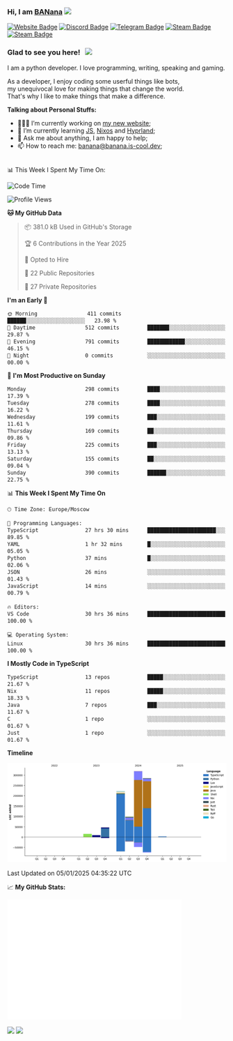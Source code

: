 ### Hi, I am <a href="https://banana.is-cool.dev" target="_blank">BANana</a> <img src="https://media.giphy.com/media/hvRJCLFzcasrR4ia7z/giphy.gif" width="25px">


[![Website Badge](https://img.shields.io/badge/Website-3b5998?style=for-the-badge&logo=google-chrome&logoColor=white)](https://banana.is-cool.dev)
[![Discord Badge](https://img.shields.io/badge/-Discord-424242?style=for-the-badge&logo=Discord&logoColor=white)](https://discord.gg/sQgHEERpqR)
[![Telegram Badge](https://img.shields.io/badge/-Telegram-0088cc?style=for-the-badge&logo=Telegram&logoColor=white)](https://t.me/BANanaD3V)
[![Steam Badge](https://img.shields.io/badge/-Steam-1b2838?style=for-the-badge&logo=Steam&logoColor=white)](https://steamcommunity.com/id/BANanaD3V/)
[![Steam Badge](https://img.shields.io/badge/-Reddit-ff6314?style=for-the-badge&logo=Reddit&logoColor=white)](https://www.reddit.com/user/BANanaD3V)

### Glad to see you here! &nbsp; ![](https://visitor-badge-reloaded.herokuapp.com/badge?page_id=BANanaD3V.BANanaD3V&style=for-the-badge)

I am a python developer. I love programming, writing, speaking and gaming.

As a developer, I enjoy coding some userful things like bots,
<br>my unequivocal love for making things that change the world. 
<br>That's why I like to make things that make a difference.
  

**Talking about Personal Stuffs:**

- 👨🏻‍💻 I’m currently working on [my new website](https://banana.is-cool.dev);
- 🚀 I’m currently learning [JS](https://js.org), [Nixos](https://nixos.org) and [Hyprland](https://hyprland.org);
- 💬 Ask me about anything, I am happy to help;
- 📫 How to reach me: banana@banana.is-cool.dev;

</br>
📊 This Week I Spent My Time On:

<!--START_SECTION:waka-->
![Code Time](http://img.shields.io/badge/Code%20Time-1%2C289%20hrs%201%20min-blue)

![Profile Views](http://img.shields.io/badge/Profile%20Views-10-blue)

**🐱 My GitHub Data** 

> 📦 381.0 kB Used in GitHub's Storage 
 > 
> 🏆 6 Contributions in the Year 2025
 > 
> 💼 Opted to Hire
 > 
> 📜 22 Public Repositories 
 > 
> 🔑 27 Private Repositories 
 > 
**I'm an Early 🐤** 

```text
🌞 Morning                411 commits         ██████░░░░░░░░░░░░░░░░░░░   23.98 % 
🌆 Daytime                512 commits         ███████░░░░░░░░░░░░░░░░░░   29.87 % 
🌃 Evening                791 commits         ████████████░░░░░░░░░░░░░   46.15 % 
🌙 Night                  0 commits           ░░░░░░░░░░░░░░░░░░░░░░░░░   00.00 % 
```
📅 **I'm Most Productive on Sunday** 

```text
Monday                   298 commits         ████░░░░░░░░░░░░░░░░░░░░░   17.39 % 
Tuesday                  278 commits         ████░░░░░░░░░░░░░░░░░░░░░   16.22 % 
Wednesday                199 commits         ███░░░░░░░░░░░░░░░░░░░░░░   11.61 % 
Thursday                 169 commits         ██░░░░░░░░░░░░░░░░░░░░░░░   09.86 % 
Friday                   225 commits         ███░░░░░░░░░░░░░░░░░░░░░░   13.13 % 
Saturday                 155 commits         ██░░░░░░░░░░░░░░░░░░░░░░░   09.04 % 
Sunday                   390 commits         ██████░░░░░░░░░░░░░░░░░░░   22.75 % 
```


📊 **This Week I Spent My Time On** 

```text
🕑︎ Time Zone: Europe/Moscow

💬 Programming Languages: 
TypeScript               27 hrs 30 mins      ██████████████████████░░░   89.85 % 
YAML                     1 hr 32 mins        █░░░░░░░░░░░░░░░░░░░░░░░░   05.05 % 
Python                   37 mins             █░░░░░░░░░░░░░░░░░░░░░░░░   02.06 % 
JSON                     26 mins             ░░░░░░░░░░░░░░░░░░░░░░░░░   01.43 % 
JavaScript               14 mins             ░░░░░░░░░░░░░░░░░░░░░░░░░   00.79 % 

🔥 Editors: 
VS Code                  30 hrs 36 mins      █████████████████████████   100.00 % 

💻 Operating System: 
Linux                    30 hrs 36 mins      █████████████████████████   100.00 % 
```

**I Mostly Code in TypeScript** 

```text
TypeScript               13 repos            █████░░░░░░░░░░░░░░░░░░░░   21.67 % 
Nix                      11 repos            █████░░░░░░░░░░░░░░░░░░░░   18.33 % 
Java                     7 repos             ███░░░░░░░░░░░░░░░░░░░░░░   11.67 % 
C                        1 repo              ░░░░░░░░░░░░░░░░░░░░░░░░░   01.67 % 
Just                     1 repo              ░░░░░░░░░░░░░░░░░░░░░░░░░   01.67 % 
```



**Timeline**

![Lines of Code chart](https://raw.githubusercontent.com/BANanaD3V/BANanaD3V/master/assets/bar_graph.png)


 Last Updated on 05/01/2025 04:35:22 UTC
<!--END_SECTION:waka-->


📈 **My GitHub Stats:**

<img alt="" width="400" src="https://github.com/BANanaD3V/BANanaD3V/blob/master/metrics.plugin.isocalendar.fullyear.svg">

<p>
  <img height="180em" src="https://github-readme-stats.vercel.app/api?username=BANanaD3V&show_icons=true&hide_border=true&&count_private=true&include_all_commits=true&theme=dark"/>
  <img height="180em" src="https://github-readme-stats.vercel.app/api/top-langs/?username=BAnanaD3V&show_icons=true&hide_border=true&layout=compact&langs_count=10&theme=dark"/>
</p>




